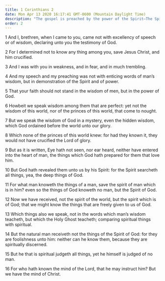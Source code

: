 ```yaml
---
title: 1 Corinthians 2
date: Mon Apr 13 2020 16:17:41 GMT-0600 (Mountain Daylight Time)
description: "The gospel is preached by the power of the Spirit—The Spirit reveals all things to the Saints—The unrepentant natural man cannot receive the things of the Spirit of God."
order: 2
---
```


1 And I, brethren, when I came to you, came not with excellency of speech or of wisdom, declaring unto you the testimony of God.

2 For I determined not to know any thing among you, save Jesus Christ, and him crucified.

3 And I was with you in weakness, and in fear, and in much trembling.

4 And my speech and my preaching was not with enticing words of man’s wisdom, but in demonstration of the Spirit and of power.

5 That your faith should not stand in the wisdom of men, but in the power of God.

6 Howbeit we speak wisdom among them that are perfect: yet not the wisdom of this world, nor of the princes of this world, that come to nought.

7 But we speak the wisdom of God in a mystery, even the hidden wisdom, which God ordained before the world unto our glory.

8 Which none of the princes of this world knew: for had they known it, they would not have crucified the Lord of glory.

9 But as it is written, Eye hath not seen, nor ear heard, neither have entered into the heart of man, the things which God hath prepared for them that love him.

10 But God hath revealed them unto us by his Spirit: for the Spirit searcheth all things, yea, the deep things of God.

11 For what man knoweth the things of a man, save the spirit of man which is in him? even so the things of God knoweth no man, but the Spirit of God.

12 Now we have received, not the spirit of the world, but the spirit which is of God; that we might know the things that are freely given to us of God.

13 Which things also we speak, not in the words which man’s wisdom teacheth, but which the Holy Ghost teacheth; comparing spiritual things with spiritual.

14 But the natural man receiveth not the things of the Spirit of God: for they are foolishness unto him: neither can he know them, because they are spiritually discerned.

15 But he that is spiritual judgeth all things, yet he himself is judged of no man.

16 For who hath known the mind of the Lord, that he may instruct him? But we have the mind of Christ.
